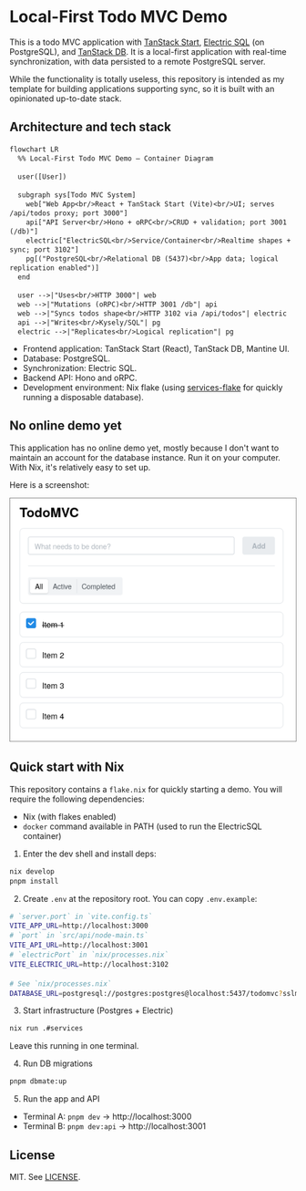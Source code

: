 # Local-First Todo MVC Demo

This is a todo MVC application with [TanStack
Start](https://tanstack.com/start/latest), [Electric
SQL](https://electric-sql.com/) (on PostgreSQL), and [TanStack
DB](https://tanstack.com/db/latest). It is a local-first application with
real-time synchronization, with data persisted to a remote PostgreSQL server.

While the functionality is totally useless, this repository is intended as my
template for building applications supporting sync, so it is built with an
opinionated up-to-date stack.

## Architecture and tech stack

```mermaid
flowchart LR
  %% Local-First Todo MVC Demo — Container Diagram

  user([User])

  subgraph sys[Todo MVC System]
    web["Web App<br/>React + TanStack Start (Vite)<br/>UI; serves /api/todos proxy; port 3000"]
    api["API Server<br/>Hono + oRPC<br/>CRUD + validation; port 3001 (/db)"]
    electric["ElectricSQL<br/>Service/Container<br/>Realtime shapes + sync; port 3102"]
    pg[("PostgreSQL<br/>Relational DB (5437)<br/>App data; logical replication enabled")]
  end

  user -->|"Uses<br/>HTTP 3000"| web
  web -->|"Mutations (oRPC)<br/>HTTP 3001 /db"| api
  web -->|"Syncs todos shape<br/>HTTP 3102 via /api/todos"| electric
  api -->|"Writes<br/>Kysely/SQL"| pg
  electric -->|"Replicates<br/>Logical replication"| pg
```

- Frontend application: TanStack Start (React), TanStack DB, Mantine UI.
- Database: PostgreSQL.
- Synchronization: Electric SQL.
- Backend API: Hono and oRPC.
- Development environment: Nix flake (using
  [services-flake](https://github.com/juspay/services-flake/) for quickly
  running a disposable database).

## No online demo yet

This application has no online demo yet, mostly because I don't want to maintain
an account for the database instance. Run it on your computer. With Nix, it's
relatively easy to set up.

Here is a screenshot:

![App screenshot](./docs/screenshot.png)

## Quick start with Nix

This repository contains a `flake.nix` for quickly starting a demo.
You will require the following dependencies:

- Nix (with flakes enabled)
- `docker` command available in PATH (used to run the ElectricSQL container)

1. Enter the dev shell and install deps:

```bash
nix develop
pnpm install
```

2. Create `.env` at the repository root. You can copy `.env.example`:

```bash
# `server.port` in `vite.config.ts`
VITE_APP_URL=http://localhost:3000
# `port` in `src/api/node-main.ts`
VITE_API_URL=http://localhost:3001
# `electricPort` in `nix/processes.nix`
VITE_ELECTRIC_URL=http://localhost:3102

# See `nix/processes.nix`
DATABASE_URL=postgresql://postgres:postgres@localhost:5437/todomvc?sslmode=disable
```

3. Start infrastructure (Postgres + Electric)

```bash
nix run .#services
```

Leave this running in one terminal.

4. Run DB migrations

```bash
pnpm dbmate:up
```

5. Run the app and API

- Terminal A: `pnpm dev` → http://localhost:3000
- Terminal B: `pnpm dev:api` → http://localhost:3001

## License

MIT. See [LICENSE](./LICENSE).
